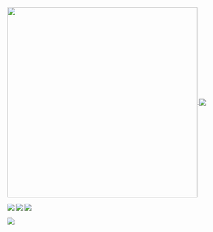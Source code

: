 <a href="https://github.com/allan-fk">
<img width="440" align="center" src="https://github-readme-stats.vercel.app/api?username=allan-fk&bg_color=30,7F00FF,e100ff&title_color=fff&text_color=fff">
</a>
<a href="https://github.com/KarthikNayak024/github-readme-stats">
<img align="center" src="https://github-readme-stats.anuraghazra1.vercel.app/api/top-langs/?username=allan-fk&layout=compact&bg_color=30,7F00FF,e100ff&title_color=fff&text_color=fff"" />
</a>
</br>

[<img src="https://img.shields.io/badge/LinkedIn-allan--fk-informational?style=for-the-badge&labelColor=7F00FF&logoColor=0077b5&&color=E100FF"/>][linkedin]
[<img src="https://img.shields.io/badge/Twitter-@Allan_FK-informational?style=for-the-badge&labelColor=7F00FF&logoColor=1DA1F2&color=E100FF"/>][twitter]
[<img src="https://img.shields.io/badge/Gmail-allankleinpro@gmail.com-informational?style=for-the-badge&labelColor=7F00FF&logoColor=d14836&color=E100FF"/>][gmail]

[linkedin]: https://www.linkedin.com/in/allan-fk
[gmail]: mailto:allankleinpro@gmail.com "Lets connect through email"
[twitter]: https://twitter.com/Allan_FK

![](https://hit.yhype.halp.im/github/profile?user_id=32438040)
